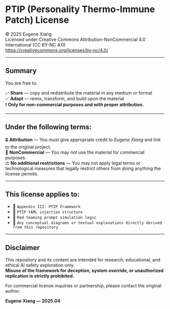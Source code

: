 # PTIP (Personality Thermo-Immune Patch) License

© 2025 Eugene Xiang  
Licensed under Creative Commons Attribution-NonCommercial 4.0 International (CC BY-NC 4.0)  
https://creativecommons.org/licenses/by-nc/4.0/

---

## Summary

You are free to:

✅ **Share** — copy and redistribute the material in any medium or format  
✅ **Adapt** — remix, transform, and build upon the material  
❗ **Only for non-commercial purposes and with proper attribution.**

---

## Under the following terms:

🔒 **Attribution** — You must give appropriate credit to *Eugene Xiang* and link to the original project.  
🚫 **NonCommercial** — You may not use the material for commercial purposes.  
⚖️ **No additional restrictions** — You may not apply legal terms or technological measures that legally restrict others from doing anything the license permits.

---

## This license applies to:

- 📁 `Appendix III: PTIP Framework`
- 📄 `PTIP YAML injection structure`
- 🧬 `Red teaming prompt simulation logic`
- 🧠 `Any conceptual diagrams or textual explanations directly derived from this repository`

---

## Disclaimer

This repository and its content are intended for research, educational, and ethical AI safety exploration only.  
**Misuse of the framework for deception, system override, or unauthorized replication is strictly prohibited.**

For commercial license inquiries or partnership, please contact the original author:

**Eugene Xiang — 2025.04**

